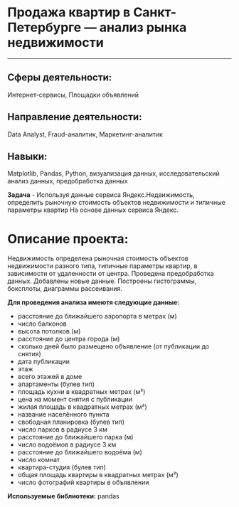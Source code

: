 # Продажа квартир в Санкт-Петербурге — анализ рынка недвижимости	
________________
## Сферы деятельности: 
Интернет-сервисы, Площадки объявлений

## Направление деятельности: 
Data Analyst, Fraud-аналитик, Маркетинг-аналитик

## Навыки:
Matplotlib, Pandas, Python, визуализация данных, исследовательский анализ данных, предобработка данных

**Задача** - Используя данные сервиса Яндекс.Недвижимость, определить рыночную стоимость объектов недвижимости и типичные параметры квартир	На основе данных сервиса Яндекс.

# Описание проекта: 
Недвижимость определена рыночная стоимость объектов недвижимости разного типа, типичные параметры квартир, в зависимости от
удаленности от центра. Проведена предобработка данных. Добавлены новые данные.
Построены гистограммы, боксплоты, диаграммы рассеивания.

**Для проведения анализа имеютя следующие данные:**

- расстояние до ближайшего аэропорта в метрах (м)
- число балконов
- высота потолков (м)
- расстояние до центра города (м)
- сколько дней было размещено объявление (от публикации до снятия)
- дата публикации
- этаж
- всего этажей в доме
- апартаменты (булев тип)
- площадь кухни в квадратных метрах (м²)
- цена на момент снятия с публикации
- жилая площадь в квадратных метрах (м²)
- название населённого пункта
- свободная планировка (булев тип)
- число парков в радиусе 3 км
- расстояние до ближайшего парка (м)
- число водоёмов в радиусе 3 км
- расстояние до ближайшего водоёма (м)
- число комнат
- квартира-студия (булев тип)
- общая площадь квартиры в квадратных метрах (м²)
- число фотографий квартиры в объявлении

**Используемые библиотеки:**
pandas
